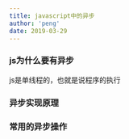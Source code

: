 ```yaml
---
title: javascript中的异步
author: 'peng'
date: 2019-03-29
---
```


### js为什么要有异步

js是单线程的，也就是说程序的执行

### 异步实现原理

### 常用的异步操作


